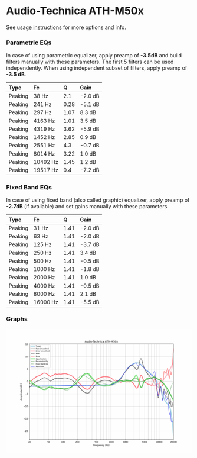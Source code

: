 # Audio-Technica ATH-M50x
See [usage instructions](https://github.com/jaakkopasanen/AutoEq#usage) for more options and info.

### Parametric EQs
In case of using parametric equalizer, apply preamp of **-3.5dB** and build filters manually
with these parameters. The first 5 filters can be used independently.
When using independent subset of filters, apply preamp of **-3.5 dB**.

| Type    | Fc       |    Q | Gain    |
|:--------|:---------|:-----|:--------|
| Peaking | 38 Hz    | 2.1  | -2.0 dB |
| Peaking | 241 Hz   | 0.28 | -5.1 dB |
| Peaking | 297 Hz   | 1.07 | 8.3 dB  |
| Peaking | 4163 Hz  | 1.01 | 3.5 dB  |
| Peaking | 4319 Hz  | 3.62 | -5.9 dB |
| Peaking | 1452 Hz  | 2.85 | 0.9 dB  |
| Peaking | 2551 Hz  | 4.3  | -0.7 dB |
| Peaking | 8014 Hz  | 3.22 | 1.0 dB  |
| Peaking | 10492 Hz | 1.45 | 1.2 dB  |
| Peaking | 19517 Hz | 0.4  | -7.2 dB |

### Fixed Band EQs
In case of using fixed band (also called graphic) equalizer, apply preamp of **-2.7dB**
(if available) and set gains manually with these parameters.

| Type    | Fc       |    Q | Gain    |
|:--------|:---------|:-----|:--------|
| Peaking | 31 Hz    | 1.41 | -2.0 dB |
| Peaking | 63 Hz    | 1.41 | -2.0 dB |
| Peaking | 125 Hz   | 1.41 | -3.7 dB |
| Peaking | 250 Hz   | 1.41 | 3.4 dB  |
| Peaking | 500 Hz   | 1.41 | -0.5 dB |
| Peaking | 1000 Hz  | 1.41 | -1.8 dB |
| Peaking | 2000 Hz  | 1.41 | 1.0 dB  |
| Peaking | 4000 Hz  | 1.41 | -0.5 dB |
| Peaking | 8000 Hz  | 1.41 | 2.1 dB  |
| Peaking | 16000 Hz | 1.41 | -5.5 dB |

### Graphs
![](./Audio-Technica%20ATH-M50x.png)